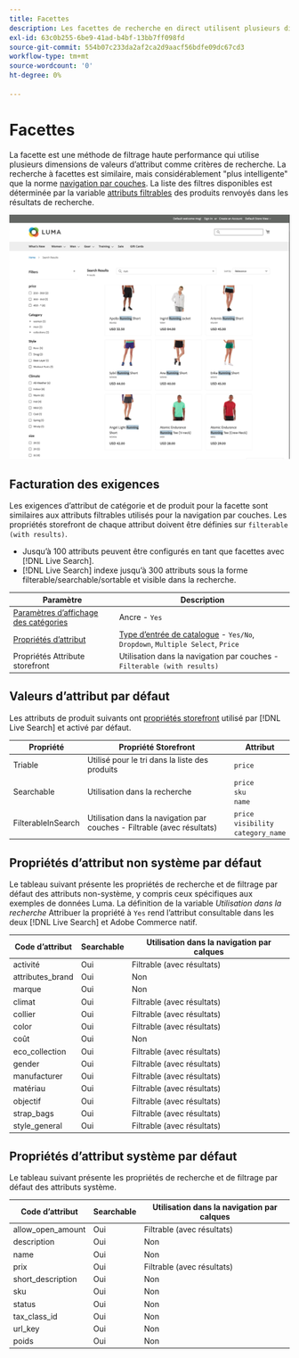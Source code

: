 ```yaml
---
title: Facettes
description: Les facettes de recherche en direct utilisent plusieurs dimensions de valeurs d’attribut comme critères de recherche.
exl-id: 63c0b255-6be9-41ad-b4bf-13bb7ff098fd
source-git-commit: 554b07c233da2af2ca2d9aacf56bdfe09dc67cd3
workflow-type: tm+mt
source-wordcount: '0'
ht-degree: 0%

---
```


# Facettes

La facette est une méthode de filtrage haute performance qui utilise plusieurs dimensions de valeurs d’attribut comme critères de recherche. La recherche à facettes est similaire, mais considérablement &quot;plus intelligente&quot; que la norme [navigation par couches](https://docs.magento.com/user-guide/catalog/navigation-layered.html). La liste des filtres disponibles est déterminée par la variable [attributs filtrables](https://docs.magento.com/user-guide/catalog/navigation-layered-filterable-attributes.html) des produits renvoyés dans les résultats de recherche.

![Résultats de la recherche filtrés](assets/storefront-search-results-run.png)

## Facturation des exigences

Les exigences d’attribut de catégorie et de produit pour la facette sont similaires aux attributs filtrables utilisés pour la navigation par couches. Les propriétés storefront de chaque attribut doivent être définies sur `filterable (with results)`.

* Jusqu’à 100 attributs peuvent être configurés en tant que facettes avec [!DNL Live Search].
* [!DNL Live Search] indexe jusqu’à 300 attributs sous la forme filterable/searchable/sortable et visible dans la recherche.

| Paramètre | Description |
|--- |--- |
| [Paramètres d’affichage des catégories](https://docs.magento.com/user-guide/catalog/categories-display-settings.html) | Ancre - `Yes` |
| [Propriétés d’attribut](https://docs.magento.com/user-guide/stores/attribute-product-create.html) | [Type d’entrée de catalogue](https://docs.magento.com/user-guide/stores/attributes-input-types.html) - `Yes/No`, `Dropdown`, `Multiple Select`, `Price` |
| Propriétés Attribute storefront | Utilisation dans la navigation par couches - `Filterable (with results)` |

## Valeurs d’attribut par défaut

Les attributs de produit suivants ont [propriétés storefront](https://docs.magento.com/user-guide/stores/attributes-product.html) utilisé par [!DNL Live Search] et activé par défaut.

| Propriété | Propriété Storefront | Attribut |
|---|---|---|
| Triable | Utilisé pour le tri dans la liste des produits | `price` |
| Searchable | Utilisation dans la recherche | `price` <br />`sku`<br />`name` |
| FilterableInSearch | Utilisation dans la navigation par couches - Filtrable (avec résultats) | `price`<br />`visibility`<br />`category_name` |

## Propriétés d’attribut non système par défaut

Le tableau suivant présente les propriétés de recherche et de filtrage par défaut des attributs non-système, y compris ceux spécifiques aux exemples de données Luma. La définition de la variable *Utilisation dans la recherche* Attribuer la propriété à `Yes` rend l’attribut consultable dans les deux [!DNL Live Search] et Adobe Commerce natif.

| Code d’attribut | Searchable | Utilisation dans la navigation par calques |
|--- |--- |--- |
| activité | Oui | Filtrable (avec résultats) |
| attributes_brand | Oui | Non |
| marque | Oui | Non |
| climat | Oui | Filtrable (avec résultats) |
| collier | Oui | Filtrable (avec résultats) |
| color | Oui | Filtrable (avec résultats) |
| coût | Oui | Non |
| eco_collection | Oui | Filtrable (avec résultats) |
| gender | Oui | Filtrable (avec résultats) |
| manufacturer | Oui | Filtrable (avec résultats) |
| matériau | Oui | Filtrable (avec résultats) |
| objectif | Oui | Filtrable (avec résultats) |
| strap_bags | Oui | Filtrable (avec résultats) |
| style_general | Oui | Filtrable (avec résultats) |

## Propriétés d’attribut système par défaut

Le tableau suivant présente les propriétés de recherche et de filtrage par défaut des attributs système.

| Code d’attribut | Searchable | Utilisation dans la navigation par calques |
|--- |--- |--- |
| allow_open_amount | Oui | Filtrable (avec résultats) |
| description | Oui | Non |
| name | Oui | Non |
| prix | Oui | Filtrable (avec résultats) |
| short_description | Oui | Non |
| sku | Oui | Non |
| status | Oui | Non |
| tax_class_id | Oui | Non |
| url_key | Oui | Non |
| poids | Oui | Non |
